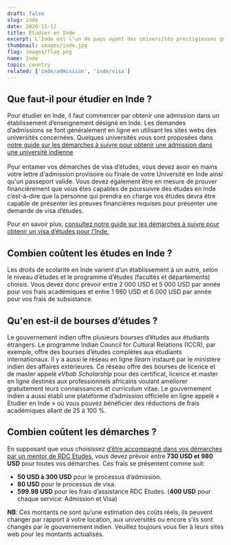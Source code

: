 ```yaml
---
draft: false
slug: inde
date: 2020-11-12
title: Étudier en Inde
excerpt: L’Inde est l’un de pays ayant des universités prestigieuses qui offrent un enseignement de qualité aux étudiants étrangers. Le faible coût tant des études que de la vie quotidienne font de ce pays une destination de choix pour les étudiants étrangers. 
thumbnail: images/inde.jpg
flag: images/flag.png
name: Inde
topic: country
related: ['inde/admission', 'inde/visa']
---
```


## Que faut-il pour étudier en Inde ?
Pour étudier en Inde, il faut commencer par obtenir une admission dans un établissement d’enseignement désigné en Inde.
Les demandes d’admissions se font généralement en ligne en utilisant les sites webs des universités concernées. Quelques universités vous sont proposées dans [notre guide sur les démarches à suivre pour obtenir une admission dans une université indienne](/guides/inde/admission)
\
\
Pour entamer vos démarches de visa d’études, vous devez avoir en mains votre lettre d'admission provisoire ou finale de votre Université en Inde ainsi qu'un passeport valide.
Vous devez également être en mesure de prouver financièrement que vous êtes capables de poursuivre des études en Inde c’est-à-dire que la personne qui prendra en charge vos études devra être capable de présenter les preuves financières requises pour présenter une demande de visa d’études.

Pour en savoir plus, [consultez notre guide sur les démarches à suivre pour obtenir un visa d’études pour l'Inde.](/guides/inde/visa)

## Combien coûtent les études en Inde ?
Les droits de scolarité en Inde varient d’un établissement à un autre, selon le niveau d’études et le programme d’études (facultés et départements) choisis. 
Vous devez donc prévoir entre 2 000 USD et 5 000 USD par année pour vos frais académiques et entre 1 980 USD et 6 000 USD par année pour vos frais de subsistance.

## Qu'en est-il de bourses d’études ?
Le gouvernement indien offre plusieurs bourses d’études aux étudiants étrangers. Le programme Indian Council for Cultural Relations (ICCR), par exemple, offre des bourses d’études complètes aux étudiants internationaux.
Il y a aussi le réseau en ligne *Ilearn* instauré par le ministère indien des affaires extérieures. Ce réseau offre des bourses de licence et de master appelé *eVbab Scholarship* pour des certificat, licence et master en ligne destinés aux professionnels africains voulant améliorer gratuitement leurs connaissances et curriculum vitae.
Le gouvernement indien a aussi établi une plateforme d’admission officielle en ligne appelé « Etudier en Inde » où vous pouvez bénéficier des réductions de frais académiques allant de 25 à 100 %.

## Combien coûtent les démarches ?

En supposant que vous choisissez [d’être accompagné dans vos démarches par un mentor de RDC Etudes](/accompagnement), vous devez prévoir entre **730 USD et 980 USD** pour toutes vos démarches.
Ces frais se présentent comme suit:

- **50 USD à 300 USD** pour le processus d’admission.
- **80 USD** pour le processus de visa.
- **599.98 USD** pour les frais d’assistance RDC Etudes. (**400 USD** pour chaque service: Admission et Visa)

**NB**: Ces montants ne sont qu’une estimation des coûts réels, ils peuvent changer par rapport à votre location, aux universités ou encore s’ils sont changés par le gouvernement indien. Veuillez toujours vous fier à leurs sites web pour les montants actualisés.

